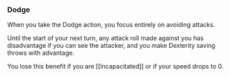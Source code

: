 ### Dodge

When you take the Dodge action, you focus entirely on avoiding attacks.

Until the start of your next turn, any attack roll made against you has disadvantage if you can see the attacker, and you make Dexterity saving throws with advantage.

You lose this benefit if you are [[Incapacitated]]  or if your speed drops to 0.